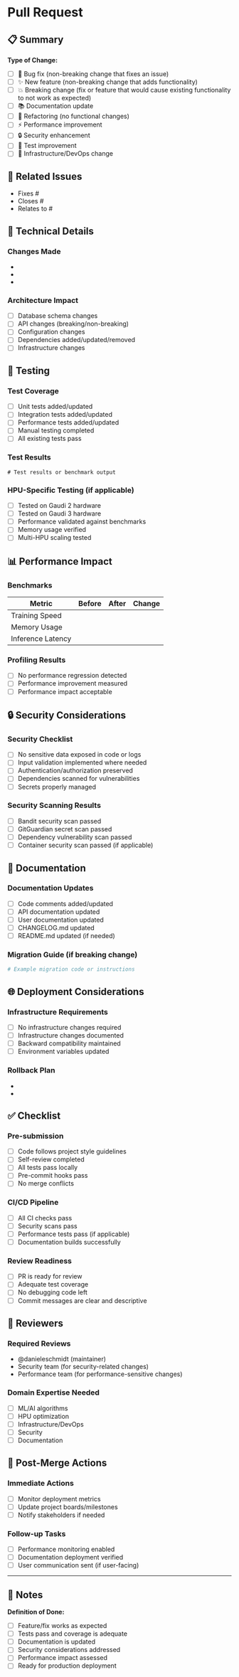 # Pull Request

## 📋 Summary
<!-- Provide a brief description of the changes -->

**Type of Change:**
- [ ] 🐛 Bug fix (non-breaking change that fixes an issue)
- [ ] ✨ New feature (non-breaking change that adds functionality)
- [ ] 💥 Breaking change (fix or feature that would cause existing functionality to not work as expected)
- [ ] 📚 Documentation update
- [ ] 🔧 Refactoring (no functional changes)
- [ ] ⚡ Performance improvement
- [ ] 🔒 Security enhancement
- [ ] 🧪 Test improvement
- [ ] 🚀 Infrastructure/DevOps change

## 🎯 Related Issues
<!-- Link related issues using keywords: fixes #123, closes #456, relates to #789 -->
- Fixes #
- Closes #
- Relates to #

## 🔧 Technical Details

### Changes Made
<!-- Describe the technical changes in detail -->
- 
- 
- 

### Architecture Impact
<!-- Describe any architectural changes or design decisions -->
- [ ] Database schema changes
- [ ] API changes (breaking/non-breaking)
- [ ] Configuration changes
- [ ] Dependencies added/updated/removed
- [ ] Infrastructure changes

## 🧪 Testing

### Test Coverage
- [ ] Unit tests added/updated
- [ ] Integration tests added/updated
- [ ] Performance tests added/updated
- [ ] Manual testing completed
- [ ] All existing tests pass

### Test Results
<!-- Include relevant test output, benchmark results, or performance metrics -->
```
# Test results or benchmark output
```

### HPU-Specific Testing (if applicable)
- [ ] Tested on Gaudi 2 hardware
- [ ] Tested on Gaudi 3 hardware
- [ ] Performance validated against benchmarks
- [ ] Memory usage verified
- [ ] Multi-HPU scaling tested

## 📊 Performance Impact

### Benchmarks
<!-- Include before/after performance metrics if applicable -->
| Metric | Before | After | Change |
|--------|--------|-------|--------|
| Training Speed | | | |
| Memory Usage | | | |
| Inference Latency | | | |

### Profiling Results
<!-- Attach profiler output or performance analysis if relevant -->
- [ ] No performance regression detected
- [ ] Performance improvement measured
- [ ] Performance impact acceptable

## 🔒 Security Considerations

### Security Checklist
- [ ] No sensitive data exposed in code or logs
- [ ] Input validation implemented where needed
- [ ] Authentication/authorization preserved
- [ ] Dependencies scanned for vulnerabilities
- [ ] Secrets properly managed

### Security Scanning Results
- [ ] Bandit security scan passed
- [ ] GitGuardian secret scan passed
- [ ] Dependency vulnerability scan passed
- [ ] Container security scan passed (if applicable)

## 📖 Documentation

### Documentation Updates
- [ ] Code comments added/updated
- [ ] API documentation updated
- [ ] User documentation updated
- [ ] CHANGELOG.md updated
- [ ] README.md updated (if needed)

### Migration Guide (if breaking change)
<!-- Provide migration instructions for breaking changes -->
```python
# Example migration code or instructions
```

## 🌐 Deployment Considerations

### Infrastructure Requirements
- [ ] No infrastructure changes required
- [ ] Infrastructure changes documented
- [ ] Backward compatibility maintained
- [ ] Environment variables updated

### Rollback Plan
<!-- Describe how to rollback if issues occur -->
- 
- 

## ✅ Checklist

### Pre-submission
- [ ] Code follows project style guidelines
- [ ] Self-review completed
- [ ] All tests pass locally
- [ ] Pre-commit hooks pass
- [ ] No merge conflicts

### CI/CD Pipeline
- [ ] All CI checks pass
- [ ] Security scans pass
- [ ] Performance tests pass (if applicable)
- [ ] Documentation builds successfully

### Review Readiness
- [ ] PR is ready for review
- [ ] Adequate test coverage
- [ ] No debugging code left
- [ ] Commit messages are clear and descriptive

## 👥 Reviewers

### Required Reviews
<!-- Tag specific reviewers if needed -->
- @danieleschmidt (maintainer)
- Security team (for security-related changes)
- Performance team (for performance-sensitive changes)

### Domain Expertise Needed
- [ ] ML/AI algorithms
- [ ] HPU optimization
- [ ] Infrastructure/DevOps
- [ ] Security
- [ ] Documentation

## 🚀 Post-Merge Actions

### Immediate Actions
- [ ] Monitor deployment metrics
- [ ] Update project boards/milestones
- [ ] Notify stakeholders if needed

### Follow-up Tasks
- [ ] Performance monitoring enabled
- [ ] Documentation deployment verified
- [ ] User communication sent (if user-facing)

---

## 📝 Notes
<!-- Any additional notes, concerns, or context for reviewers -->


**Definition of Done:**
- [ ] Feature/fix works as expected
- [ ] Tests pass and coverage is adequate
- [ ] Documentation is updated
- [ ] Security considerations addressed
- [ ] Performance impact assessed
- [ ] Ready for production deployment